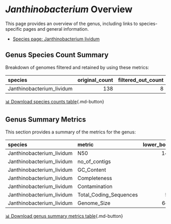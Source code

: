 # *Janthinobacterium* Overview
This page provides an overview of the genus, including links to species-specific pages and general information.

- [Species page: Janthinobacterium lividum](Janthinobacterium_lividum/index.md)
## Genus Species Count Summary
Breakdown of genomes filtered and retained by using these metrics:

| species                   |   original_count |   filtered_out_count |   final_count |
|:--------------------------|-----------------:|---------------------:|--------------:|
| Janthinobacterium_lividum |              138 |                    8 |           130 |


[📊 Download species counts table](species_counts.csv){.md-button}
## Genus Summary Metrics
This section provides a summary of the metrics for the genus:

| species                   | metric                 |   lower_bounds |   upper_bounds |
|:--------------------------|:-----------------------|---------------:|---------------:|
| Janthinobacterium_lividum | N50                    |      14000     |      nan       |
| Janthinobacterium_lividum | no_of_contigs          |        nan     |      860       |
| Janthinobacterium_lividum | GC_Content             |         62     |       63       |
| Janthinobacterium_lividum | Completeness           |         99     |      nan       |
| Janthinobacterium_lividum | Contamination          |        nan     |        9       |
| Janthinobacterium_lividum | Total_Coding_Sequences |       5300     |     6100       |
| Janthinobacterium_lividum | Genome_Size            |          6e+06 |        6.8e+06 |


[📊 Download genus summary metrics table](genus_summary_metrics.csv){.md-button}
